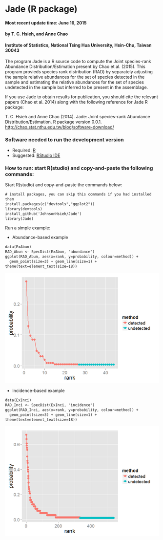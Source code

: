 Jade (R package)
================

<h4>
Most recent update time: June 16, 2015
</h4>
<h4>
by T. C. Hsieh, and Anne Chao
</h4>
<h4>
Institute of Statistics, National Tsing Hua University, Hsin-Chu, Taiwan
30043
</h4>
The program Jade is a R source code to compute the Joint species-rank
Abundance Distribution/Estimation present by Chao et al. (2015). This
program provieds species rank distribution (RAD) by separately adjusting
the sample relative abundances for the set of species detected in the
sample and estimating the relative abundances for the set of species
undetected in the sample but inferred to be present in the assemblage.

If you use Jade to obtain results for publication, you should cite the
relevant papers (Chao et al. 2014) along with the following reference
for Jade R package:

T. C. Hsieh and Anne Chao (2014). Jade: Joint species-rank Abundance
Distribution/Estimation. R package version 0.0.1.
<http://chao.stat.nthu.edu.tw/blog/software-download/>

### Software needed to run the development version

-   Required: [R](http://cran.rstudio.com/)
-   Suggested: [RStudio IDE](http://www.rstudio.com/ide/download/)

### How to run: start R(studio) and copy-and-paste the following commands:

Start R(studio) and copy-and-paste the commands below:

    # install packages, you can skip this commands if you had installed them
    install.packages(c("devtools","ggplot2"))
    library(devtools)
    install_github('JohnsonHsieh/Jade')
    library(Jade)

Run a simple example:

-   Abundance-based example

<!-- -->

    data(ExAbun)
    RAD_Abun <- SpecDist(ExAbun, "abundance")
    ggplot(RAD_Abun, aes(x=rank, y=probability, colour=method)) + 
      geom_point(size=3) + geom_line(size=1) + theme(text=element_text(size=18))

![](./README_files/figure-markdown_strict/Abun-1.png)

-   Incidence-based example

<!-- -->

    data(ExInci)
    RAD_Inci <- SpecDist(ExInci, "incidence")
    ggplot(RAD_Inci, aes(x=rank, y=probability, colour=method)) + 
      geom_point(size=3) + geom_line(size=1) + theme(text=element_text(size=18))

![](./README_files/figure-markdown_strict/Inci-1.png)
